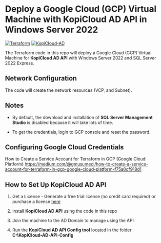# Deploy a Google Cloud (GCP) Virtual Machine with KopiCloud AD API in Windows Server 2022
[![Terraform](https://img.shields.io/badge/terraform-v1.3+-blue.svg)](https://www.terraform.io/downloads.html)
[![KopiCloud-AD](https://img.shields.io/badge/kopiCloud_ad-v1.0+-blueviolet.svg)](https://www.kopicloud-ad-api.com)

The Terraform code in this repo will deploy a Google Cloud (GCP) Virtual Machine for **KopiCloud AD API** with Windows Server 2022 and SQL Server 2022 Express.

## Network Configuration

The code will create the network resources (VCP, and Subnet).

## Notes

- By default, the download and installation of **SQL Server Management Studio** is disabled because it will take lots of time.

- To get the credentials, login to GCP console and reset the password.

## Configuring Google Cloud Credentials

How to Create a Service Account for Terraform in GCP (Google Cloud Platform)
https://medium.com/@gmusumeci/how-to-create-a-service-account-for-terraform-in-gcp-google-cloud-platform-f75a0cf918d1

## How to Set Up KopiCloud AD API

1. Get a License - Generate a free trial license (no credit card required) or purchase a license [here](https://www.kopicloud-ad-api.com/get-license)

2. Install **KopiCloud AD API** using the code in this repo

3. Join the machine to the AD Domain to manage using the API

4. Run the **KopiCloud AD API Config tool** located in the folder **C:\KopiCloud-AD-API-Config**
